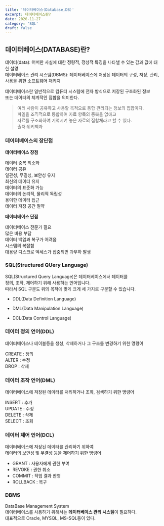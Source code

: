 ```yaml
---
title: '데이터베이스(Database,DB)'
excerpt: 데이터베이스란?
date: 2020-11-27
category: 'SQL'
draft: false
---
```



## 데이터베이스(DATABASE)란?
데이터(data): 어떠한 사실에 대한 정량적, 정성적 특징을 나타낼 수 있는 값과 값에 대한 설명  
데이터베이스 관리 시스템(DBMS): 데이터베이스에 저장된 데이터의 구성, 저장, 관리, 사용을 위한 소프트웨어 패키지  


데이터베이스란 일반적으로 컴퓨터 시스템에 전자 방식으로 저장된 구조화된 정보   
또는 데이터의 체계적인 집합을 의미한다.   


> 여러 사람이 공유하고 사용할 목적으로 통합 관리되는 정보의 집합이다.    
> 파일을 조직적으로 통합하여 자료 항목의 중복을 없애고  
> 자료를 구조화하여 기억시켜 놓은 자료의 집합체라고 할 수 있다.  
> 출처:위키백과




### 데이터베이스의 장단점


**데이터베이스 장점**


데이터 중복 최소화  
데이터 공유  
일관성, 무결성, 보안성 유지  
최신의 데이터 유지  
데이터의 표준화 가능  
데이터의 논리적, 물리적 독립성  
용이한 데이터 접근  
데이터 저장 공간 절약  






**데이터베이스 단점**


데이터베이스 전문가 필요  
많은 비용 부담  
데이터 백업과 복구가 어려움  
시스템의 복잡함  
대용량 디스크로 엑세스가 집중되면 과부하 발생  






### SQL(Structured QUery Language)
SQL(Structured Query Language)은 데이터베이스에서 데이터를   
정의, 조작, 제어하기 위해 사용하는 언어입니다.   
따라서 SQL 구문도 위의 목적에 맞게 크게 세 가지로 구분할 수 있습니다.   


- DDL(Data Definition Language)

- DML(Data Manipulation Language)

- DCL(Data Control Language)






### 데이터 정의 언어(DDL)

데이터베이스나 테이블등을 생성, 삭제하거나 그 구조를 변경하기 위한 명령어   

CREATE : 정의  
ALTER : 수정  
DROP : 삭제  






### 데이터 조작 언어(DML)

데이터베이스에 저장된 데이터를 처리하거나 조회, 검색하기 위한 명령어   

INSERT : 추가   
UPDATE : 수정  
DELETE : 삭제  
SELECT : 조회  






### 데이터 제어 언어(DCL)

데이터베이스에 저장된 데이터를 관리하기 위하여   
데이터의 보안성 및 무결성 등을 제어하기 위한 명령어   

- GRANT : 사용자에게 권한 부여   
- REVOKE : 권한 취소   
- COMMIT : 작업 결과 반영  
- ROLLBACK : 복구  






### DBMS

DataBase Management System  
데이터베이스를 사용하기 위해서는 **데이터베이스 관리 시스템**이 필요하다.    
대표적으로 Oracle, MYSQL, MS-SQL등이 있다.   


